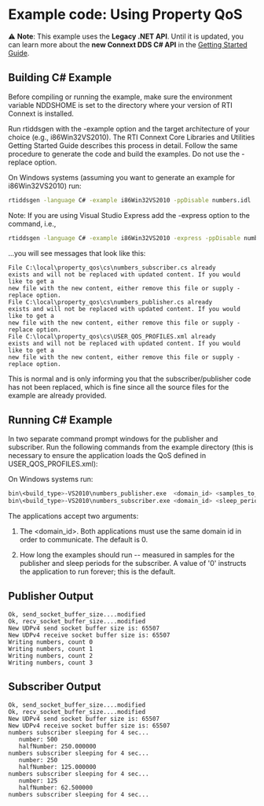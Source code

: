 # Example code: Using Property QoS

:warning: **Note**: This example uses the **Legacy .NET API**. Until it is
updated, you can learn more about the **new Connext DDS C# API** in the
[Getting Started Guide](https://community.rti.com/static/documentation/connext-dds/6.1.2/doc/manuals/connext_dds_professional/getting_started_guide/index.html).

## Building C# Example

Before compiling or running the example, make sure the environment variable
NDDSHOME is set to the directory where your version of RTI Connext is installed.

Run rtiddsgen with the -example option and the target architecture of your
choice (e.g., i86Win32VS2010). The RTI Connext Core Libraries and Utilities
Getting Started Guide describes this process in detail. Follow the same
procedure to generate the code and build the examples. Do not use the -replace
option.

On Windows systems (assuming you want to generate an example for i86Win32VS2010)
run:

```sh
rtiddsgen -language C# -example i86Win32VS2010 -ppDisable numbers.idl
```

Note: If you are using Visual Studio Express add the -express option to the
command, i.e.,

```sh
rtiddsgen -language C# -example i86Win32VS2010 -express -ppDisable numbers.idl
```

...you will see messages that look like this:

```plaintext
File C:\local\property_qos\cs\numbers_subscriber.cs already
exists and will not be replaced with updated content. If you would like to get a
new file with the new content, either remove this file or supply -replace option.
File C:\local\property_qos\cs\numbers_publisher.cs already
exists and will not be replaced with updated content. If you would like to get a
new file with the new content, either remove this file or supply -replace option.
File C:\local\property_qos\cs\USER_QOS_PROFILES.xml already
exists and will not be replaced with updated content. If you would like to get a
new file with the new content, either remove this file or supply -replace option.
```

This is normal and is only informing you that the subscriber/publisher code has
not been replaced, which is fine since all the source files for the example are
already provided.

## Running C# Example

In two separate command prompt windows for the publisher and subscriber. Run the
following commands from the example directory (this is necessary to ensure the
application loads the QoS defined in USER_QOS_PROFILES.xml):

On Windows systems run:

```sh
bin\<build_type>-VS2010\numbers_publisher.exe  <domain_id> <samples_to_send>
bin\<build_type>-VS2010\numbers_subscriber.exe <domain_id> <sleep_periods>
```

The applications accept two arguments:

1.  The <domain_id>. Both applications must use the same domain id in order to
    communicate. The default is 0.

2.  How long the examples should run -- measured in samples for the publisher
    and sleep periods for the subscriber. A value of '0' instructs the
    application to run forever; this is the default.

## Publisher Output

```plaintext
Ok, send_socket_buffer_size....modified
Ok, recv_socket_buffer_size....modified
New UDPv4 send socket buffer size is: 65507
New UDPv4 receive socket buffer size is: 65507
Writing numbers, count 0
Writing numbers, count 1
Writing numbers, count 2
Writing numbers, count 3
```

## Subscriber Output

```plaintext
Ok, send_socket_buffer_size....modified
Ok, recv_socket_buffer_size....modified
New UDPv4 send socket buffer size is: 65507
New UDPv4 receive socket buffer size is: 65507
numbers subscriber sleeping for 4 sec...
   number: 500
   halfNumber: 250.000000
numbers subscriber sleeping for 4 sec...
   number: 250
   halfNumber: 125.000000
numbers subscriber sleeping for 4 sec...
   number: 125
   halfNumber: 62.500000
numbers subscriber sleeping for 4 sec...
```
